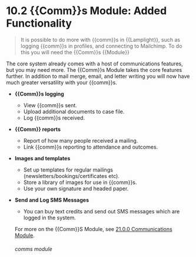 # 10.2 {{Comm}}s Module: Added Functionality

> It is possible to do more with {{comm}}s in {{Lamplight}}, such as logging {{comm}}s in profiles, and connecting to Mailchimp. To do this you will need the {{Comm}}s {{Module}}

The core system already comes with a host of communications features, but you may need more. The {{Comm}}s Module takes the core features further. In addition to mail merge, email, and letter writing you will now have much greater versatility with your {{comm}}s. 

- **{{Comm}}s logging**

   - View {{comm}}s sent.
   - Upload additional documents to case file.
   - Log {{comm}}s received.

- **{{Comm}} reports**

   - Report of how many people received a mailing.
   - Link {{comm}}s reporting to attendance and outcomes.

- **Images and templates**

   - Set up templates for regular mailings (newsletters/bookings/certificates etc).
   - Store a library of images for use in {{comm}}s.
   - Use your own signature and headed paper.
   
- **Send and Log SMS Messages**
  
   - You can buy text credits and send out SMS messages which are logged in the system.
    
    
    For more on the {{Comm}}S Module, see [21.0.0 Communications Module](/help/index/p/21.0.0).
    
    
    ###### comms module
